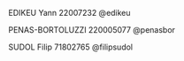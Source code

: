 EDIKEU Yann 22007232 @edikeu

PENAS-BORTOLUZZI 220005077 @penasbor 

SUDOL Filip 71802765 @filipsudol
